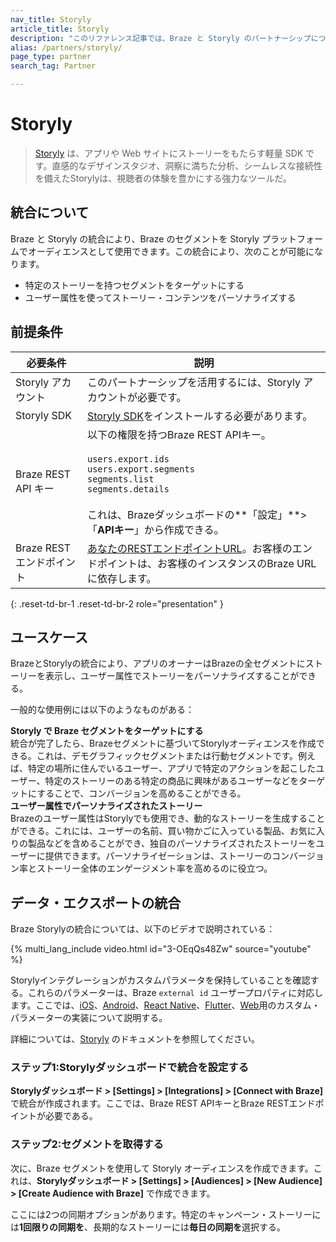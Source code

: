 ```yaml
---
nav_title: Storyly
article_title: Storyly
description: "このリファレンス記事では、Braze と Storyly のパートナーシップについて説明します。Storyly は、アプリオーナーがセグメントを絞り込み、より多くのファーストパーティデータを Braze にフィードできるようにする軽量 SDK です。"
alias: /partners/storyly/
page_type: partner
search_tag: Partner

---
```


# Storyly

> [Storyly](https://www.storyly.io/) は、アプリや Web サイトにストーリーをもたらす軽量 SDK です。直感的なデザインスタジオ、洞察に満ちた分析、シームレスな接続性を備えたStorylyは、視聴者の体験を豊かにする強力なツールだ。 



## 統合について

Braze と Storyly の統合により、Braze のセグメントを Storyly プラットフォームでオーディエンスとして使用できます。この統合により、次のことが可能になります。
- 特定のストーリーを持つセグメントをターゲットにする
- ユーザー属性を使ってストーリー・コンテンツをパーソナライズする

## 前提条件

| 必要条件 | 説明 |
| ----------- | ----------- |
| Storyly アカウント | このパートナーシップを活用するには、Storyly アカウントが必要です。 |
| Storyly SDK | [Storyly SDK](https://integration.storyly.io/)をインストールする必要があります。 |
| Braze REST API キー | 以下の権限を持つBraze REST APIキー。 <br><br> `users.export.ids`<br> `users.export.segments`<br> `segments.list`<br> `segments.details`<br><br> これは、Brazeダッシュボードの**「設定」**>「**APIキー**」から作成できる。 |
| Braze REST エンドポイント | [あなたのRESTエンドポイントURL][1]。お客様のエンドポイントは、お客様のインスタンスのBraze URLに依存します。 |
{: .reset-td-br-1 .reset-td-br-2 role="presentation" }

## ユースケース

BrazeとStorylyの統合により、アプリのオーナーはBrazeの全セグメントにストーリーを表示し、ユーザー属性でストーリーをパーソナライズすることができる。

一般的な使用例には以下のようなものがある：

__Storyly で Braze セグメントをターゲットにする__<br>統合が完了したら、Brazeセグメントに基づいてStorylyオーディエンスを作成できる。これは、デモグラフィックセグメントまたは行動セグメントです。例えば、特定の場所に住んでいるユーザー、アプリで特定のアクションを起こしたユーザー、特定のストーリーのある特定の商品に興味があるユーザーなどをターゲットにすることで、コンバージョンを高めることができる。<br>
__ユーザー属性でパーソナライズされたストーリー__<br>Brazeのユーザー属性はStorylyでも使用でき、動的なストーリーを生成することができる。これには、ユーザーの名前、買い物かごに入っている製品、お気に入りの製品などを含めることができ、独自のパーソナライズされたストーリーをユーザーに提供できます。パーソナライゼーションは、ストーリーのコンバージョン率とストーリー全体のエンゲージメント率を高めるのに役立つ。

## データ・エクスポートの統合

Braze Storylyの統合については、以下のビデオで説明されている：

{% multi_lang_include video.html id="3-OEqQs48Zw" source="youtube" %}

Storylyインテグレーションがカスタムパラメータを保持していることを確認する。これらのパラメーターは、Braze `external id` ユーザープロパティに対応します。ここでは、[iOS](https://integration.storyly.io/ios/personalization-customaudience.html)、[Android](https://integration.storyly.io/android/personalization-customaudience.html)、[React Native](https://integration.storyly.io/react-native/personalization-customaudience.html)、[Flutter](https://integration.storyly.io/flutter/personalization-customaudience.html)、[Web](https://integration.storyly.io/web/personalization-customaudience.html)用のカスタム・パラメーターの実装について説明する。

詳細については、[Storyly](https://docs.storyly.io/page/connect-your-braze-audiences-with-storyly) のドキュメントを参照してください。

### ステップ1:Storylyダッシュボードで統合を設定する

**Storylyダッシュボード > [Settings] > [Integrations] > [Connect with Braze]** で統合が作成されます。ここでは、Braze REST APIキーとBraze RESTエンドポイントが必要である。 

### ステップ2:セグメントを取得する 

次に、Braze セグメントを使用して Storyly オーディエンスを作成できます。これは、**Storylyダッシュボード > [Settings] > [Audiences] > [New Audience] > [Create Audience with Braze]** で作成できます。

ここには2つの同期オプションがあります。特定のキャンペーン・ストーリーには**1回限りの同期を**、長期的なストーリーには**毎日の同期を**選択する。


[1]: {{site.baseurl}}/developer_guide/rest_api/basics/#endpoints
